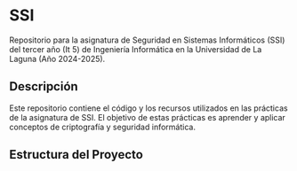 # SSI

Repositorio para la asignatura de Seguridad en Sistemas Informáticos (SSI) del tercer año (It 5) de Ingeniería Informática en la Universidad de La Laguna (Año 2024-2025).

## Descripción

Este repositorio contiene el código y los recursos utilizados en las prácticas de la asignatura de SSI. El objetivo de estas prácticas es aprender y aplicar conceptos de criptografía y seguridad informática.

## Estructura del Proyecto
